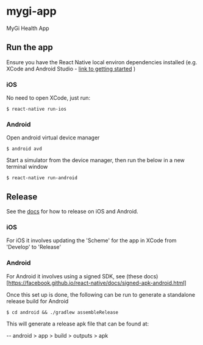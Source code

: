 # mygi-app
MyGi Health App

## Run the app

Ensure you have the React Native local environ dependencies installed (e.g. XCode and Android Studio - [link to getting started](https://facebook.github.io/react-native/docs/getting-started.html) )

### iOS

No need to open XCode, just run:

```
$ react-native run-ios
```

### Android

Open android virtual device manager

```
$ android avd
```

Start a simulator from the device manager, then run the below in a new terminal window

```
$ react-native run-android
```

## Release

See the [docs](https://facebook.github.io/react-native/docs/running-on-device.html#building-your-app-for-production) for how to release on iOS and Android.

### iOS

For iOS it involves updating the 'Scheme' for the app in XCode from 'Develop' to 'Release'

### Android

For Android it involves using a signed SDK, see (these docs)[https://facebook.github.io/react-native/docs/signed-apk-android.html]

Once this set up is done, the following can be run to generate a standalone release build for Android

```
$ cd android && ./gradlew assembleRelease
```

This will generate a release apk file that can be found at:

-- android > app > build > outputs > apk
